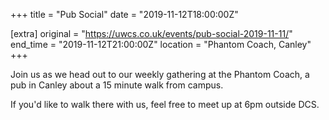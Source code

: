 +++
title = "Pub Social"
date = "2019-11-12T18:00:00Z"

[extra]
original = "https://uwcs.co.uk/events/pub-social-2019-11-11/"    
end_time = "2019-11-12T21:00:00Z"
location = "Phantom Coach, Canley"
+++

Join us as we head out to our weekly gathering at the Phantom Coach, a pub in Canley about a 15 minute walk from campus.

If you'd like to walk there with us, feel free to meet up at 6pm outside DCS.

